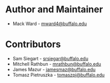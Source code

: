 # Author and Maintainer
* Mack Ward - mward4@buffalo.edu

# Contributors
* Sam Siegart - srsiegar@buffalo.edu
* Mitchell Rathbun - mrathbun@buffalo.edu
* James Mazur - jamesmaz@buffalo.edu
* Tomasz Pietruszka - tomaszpi@buffalo.edu

